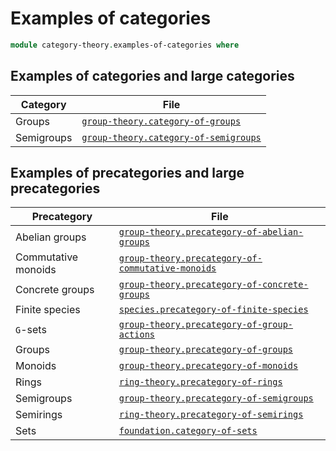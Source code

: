 # Examples of categories

```agda
module category-theory.examples-of-categories where
```

## Examples of categories and large categories

| Category   | File                                                                            |
| ---------- | ------------------------------------------------------------------------------- |
| Groups     | [`group-theory.category-of-groups`](group-theory.category-of-groups.md)         |
| Semigroups | [`group-theory.category-of-semigroups`](group-theory.category-of-semigroups.md) |

## Examples of precategories and large precategories

| Precategory         | File                                                                                                    |
| ------------------- | ------------------------------------------------------------------------------------------------------- |
| Abelian groups      | [`group-theory.precategory-of-abelian-groups`](group-theory.precategory-of-abelian-groups.md)           |
| Commutative monoids | [`group-theory.precategory-of-commutative-monoids`](group-theory.precategory-of-commutative-monoids.md) |
| Concrete groups     | [`group-theory.precategory-of-concrete-groups`](group-theory.precategory-of-concrete-groups.md)         |
| Finite species      | [`species.precategory-of-finite-species`](species.precategory-of-finite-species.md)                     |
| `G`-sets            | [`group-theory.precategory-of-group-actions`](group-theory.precategory-of-group-actions.md)             |
| Groups              | [`group-theory.precategory-of-groups`](group-theory.precategory-of-groups.md)                           |
| Monoids             | [`group-theory.precategory-of-monoids`](group-theory.precategory-of-monoids.md)                         |
| Rings               | [`ring-theory.precategory-of-rings`](ring-theory.precategory-of-rings.md)                               |
| Semigroups          | [`group-theory.precategory-of-semigroups`](group-theory.precategory-of-semigroups.md)                   |
| Semirings           | [`ring-theory.precategory-of-semirings`](ring-theory.precategory-of-semirings.md)                       |
| Sets                | [`foundation.category-of-sets`](foundation.category-of-sets.md)                                         |
